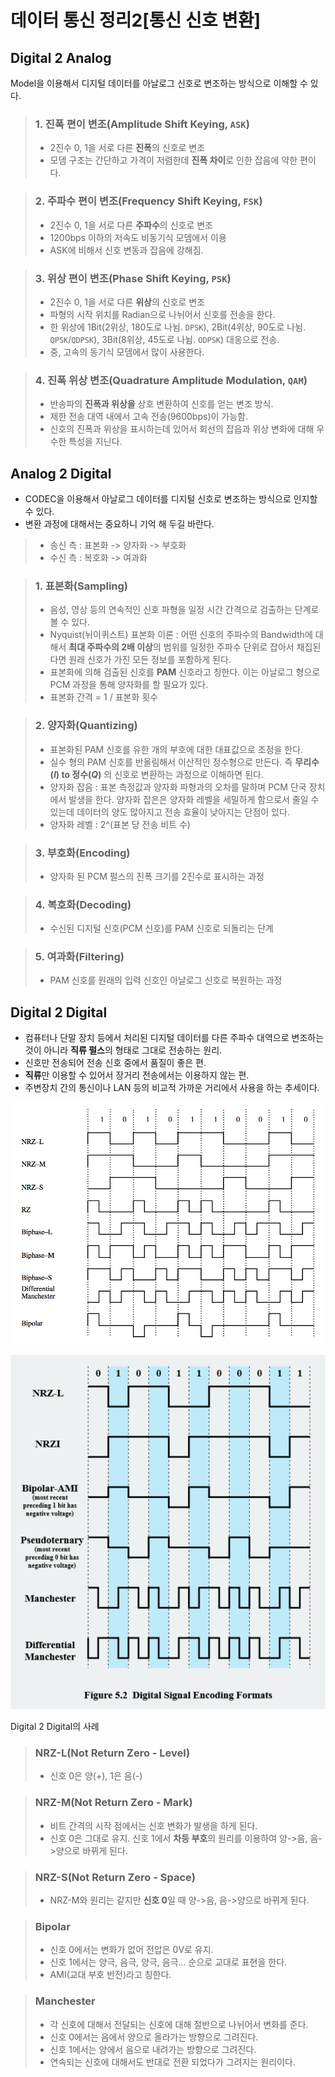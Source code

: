 # 데이터 통신 정리2[통신 신호 변환]

## Digital 2 Analog
Model을 이용해서 디지털 데이터를 아날로그 신호로 변조하는 방식으로 이해할 수 있다.
> ### 1. 진폭 편이 변조(Amplitude Shift Keying, `ASK`)
> - 2진수 0, 1을 서로 다른 **진폭**의 신호로 변조
> - 모뎀 구조는 간단하고 가격이 저렴한데 **진폭 차이**로 인한 잡음에 약한 편이다.

> ### 2. 주파수 편이 변조(Frequency Shift Keying, `FSK`)
> - 2진수 0, 1을 서로 다른 **주파수**의 신호로 변조
> - 1200bps 이하의 저속도 비동기식 모뎀에서 이용
> - ASK에 비해서 신호 변동과 잡음에 강해짐.

> ### 3. 위상 편이 변조(Phase Shift Keying, `PSK`)
> - 2진수 0, 1을 서로 다른 **위상**의 신호로 변조
> - 파형의 시작 위치를 Radian으로 나뉘어서 신호를 전송을 한다.
> - 한 위상에 1Bit(2위상, 180도로 나뉨. `DPSK`), 2Bit(4위상, 90도로 나뉨. `QPSK`/`QDPSK`), 3Bit(8위상, 45도로 나뉨. `ODPSK`) 대응으로 전송.
> - 중, 고속의 동기식 모뎀에서 많이 사용한다.

> ### 4. 진폭 위상 변조(Quadrature Amplitude Modulation, `QAM`)
> - 반송파의 **진폭과 위상을** 상호 변환하여 신호를 얻는 변조 방식.
> - 제한 전송 대역 내에서 고속 전송(9600bps)이 가능함.
> - 신호의 진폭과 위상을 표시하는데 있어서 회선의 잡읍과 위상 변화에 대해 우수한 특성을 지닌다.

## Analog 2 Digital
- CODEC을 이용해서 아날로그 데이터를 디지털 신호로 변조하는 방식으로 인지할 수 있다.
- 변환 과정에 대해서는 중요하니 기억 해 두길 바란다.
> - 송신 측 : 표본화 -> 양자화 -> 부호화
> - 수신 측 : 복호화 -> 여과화

> ### 1. 표본화(Sampling)
> - 음성, 영상 등의 연속적인 신호 파형을 일정 시간 간격으로 검출하는 단계로 볼 수 있다.
> - Nyquist(뉘이퀴스트) 표본화 이론 : 어떤 신호의 주파수의 Bandwidth에 대해서 **최대 주파수의 2배 이상**의 범위를 일정한 주파수 단위로 잡아서 채집된다면 원래 신호가 가진 모든 정보를 포함하게 된다.
> - 표본화에 의해 검출된 신호를 **PAM** 신호라고 칭한다. 이는 아날로그 형으로 PCM 과정을 통해 양자화를 할 필요가 있다.
> - 표본화 간격 = 1 / 표본화 횟수

> ### 2. 양자화(Quantizing)
> - 표본화된 PAM 신호를 유한 개의 부호에 대한 대표값으로 조정을 한다.
> - 실수 형의 PAM 신호를 반올림해서 이산적인 정수형으로 만든다. 즉 **무리수(*I*) to 정수(*Q*)** 의 신호로 변환하는 과정으로 이해하면 된다.
> - 양자화 잡음 : 표본 측정값과 양자화 파형과의 오차를 말하며 PCM 단국 장치에서 발생을 한다. 양자화 잡은은 양자화 레벨을 세밀하게 함으로서 줄일 수 있는데 데이터의 양도 많아지고 전송 효율이 낮아지는 단점이 있다.
> - 양자화 레벨 : 2^(표본 당 전송 비트 수)

> ### 3. 부호화(Encoding)
> - 양자화 된 PCM 펄스의 진폭 크기를 2진수로 표시하는 과정

> ### 4. 복호화(Decoding)
> - 수신된 디지털 신호(PCM 신호)를 PAM 신호로 되돌리는 단계

> ### 5. 여과화(Filtering)
> - PAM 신호를 원래의 입력 신호인 아날로그 신호로 복원하는 과정

## Digital 2 Digital
- 컴퓨터나 단말 장치 등에서 처리된 디지털 데이터를 다른 주파수 대역으로 변조하는 것이 아니라 **직류 펄스**의 형태로 그대로 전송하는 원리.
- 신호만 전송되어 전송 신호 중에서 품질이 좋은 편.
- **직류**만 이용할 수 있어서 장거리 전송에서는 이용하지 않는 편.
- 주변장치 간의 통신이나 LAN 등의 비교적 가까운 거리에서 사용을 하는 추세이다.

![digital_2_digital_example_01](/Computer_Science_Documents/5_Data_Communication/img/digital_2_digital_example_01.png "digital_2_digital_example_01")

![digital_2_digital_example_02](/Computer_Science_Documents/5_Data_Communication/img/digital_2_digital_example_02.png "digital_2_digital_example_02")

Digital 2 Digital의 사례

> ### NRZ-L(Not Return Zero - Level)
> - 신호 0은 양(+), 1은 음(-)

> ### NRZ-M(Not Return Zero - Mark)
> - 비트 간격의 시작 점에서는 신호 변화가 발생을 하게 된다.
> - 신호 0은 그대로 유지. 신호 1에서 **차등 부호**의 원리를 이용하여 양->음, 음->양으로 바뀌게 된다.

> ### NRZ-S(Not Return Zero - Space)
> - NRZ-M와 원리는 같지만 **신호 0**일 때 양->음, 음->양으로 바뀌게 된다.

> ### Bipolar
> - 신호 0에서는 변화가 없어 전압은 0V로 유지.
> - 신호 1에서는 양극, 음극, 양극, 음극... 순으로 교대로 표현을 한다.
> - AMI(교대 부호 반전)라고 칭한다.

> ### Manchester
> - 각 신호에 대해서 전달되는 신호에 대해 절반으로 나뉘어서 변화를 준다.
> - 신호 0에서는 음에서 양으로 올라가는 방향으로 그려진다.
> - 신호 1에서는 양에서 음으로 내려가는 방향으로 그려진다.
> - 연속되는 신호에 대해서도 반대로 전환 되었다가 그려지는 원리이다.


